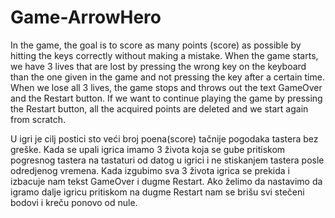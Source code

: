 # Game-ArrowHero

In the game, the goal is to score as many points (score) as possible by hitting the keys correctly without making a mistake. When the game starts, we have 3 lives that are lost by pressing the wrong key on the keyboard than the one given in the game and not pressing the key after a certain time. When we lose all 3 lives, the game stops and throws out the text GameOver and the Restart button. If we want to continue playing the game by pressing the Restart button, all the acquired points are deleted and we start again from scratch.

U igri je cilj postici sto veći broj poena(score) tačnije pogodaka tastera bez greške. Kada se upali igrica imamo 3 života koja se gube pritiskom pogresnog tastera na tastaturi od datog u igrici i ne stiskanjem tastera posle odredjenog vremena. Kada izgubimo sva 3 života igrica se prekida i izbacuje nam tekst GameOver i dugme Restart. Ako želimo da nastavimo da igramo dalje igricu pritiskom na dugme Restart nam se brišu svi stečeni bodovi i kreču ponovo od nule.
